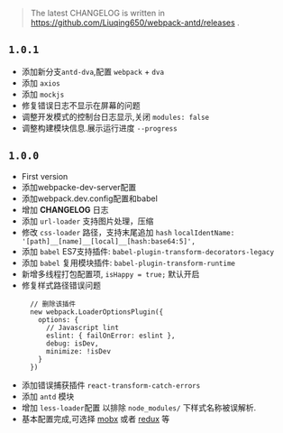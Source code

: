 
> The latest CHANGELOG is written in https://github.com/Liuqing650/webpack-antd/releases .

## `1.0.1`

  - 添加新分支`antd-dva`,配置 `webpack` + `dva`
  - 添加 `axios`
  - 添加 `mockjs`
  - 修复错误日志不显示在屏幕的问题
  - 调整开发模式的控制台日志显示,关闭 `modules: false`
  - 调整构建模块信息.展示运行进度 `--progress`

## `1.0.0`

  - First version
  - 添加webpacke-dev-server配置
  - 添加webpack.dev.config配置和babel
  - 增加 **CHANGELOG** 日志
  - 添加 `url-loader` 支持图片处理，压缩
  - 修改 `css-loader` 路径，支持末尾追加 `hash`
    `localIdentName: '[path]__[name]__[local]__[hash:base64:5]',`
  - 添加 `babel` ES7支持插件: `babel-plugin-transform-decorators-legacy`
  - 添加 `babel` 复用模块插件: `babel-plugin-transform-runtime`
  - 新增多线程打包配置项, `isHappy = true;` 默认开启
  - 修复样式路径错误问题
    ```
      // 删除该插件
      new webpack.LoaderOptionsPlugin({
        options: {
          // Javascript lint
          eslint: { failOnError: eslint },
          debug: isDev,
          minimize: !isDev
        }
      })
    ```
  - 添加错误捕获插件 `react-transform-catch-errors`
  - 添加 `antd` 模块
  - 增加 `less-loader`配置
    以排除 `node_modules/` 下样式名称被误解析.
  - 基本配置完成,可选择 [mobx](https://github.com/mobxjs/mobx) 或者 [redux](https://github.com/reduxjs/redux) 等
